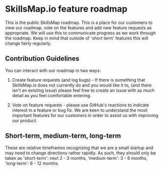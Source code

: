 # SkillsMap.io feature roadmap

This is the public SkillsMap roadmap. This is a place for our customers to view our roadmap, vote on the features and add new feature requests as appropriate.  We will use this to communicate progress as we work through the roadmap.  Keep in mind that outside of 'short term' features this will change fairly regularly.

## Contribution Guidelines

You can interact with our roadmap in two ways:

1) Create feature requests (and log bugs) - If there is something that SkillsMap.io does not currently do and you would like it to, (and there isn't an existing issue) please feel free to create an issue with as much detail as you feel comfortable entering.

2) Vote on feature requests - please use GitHub's reactions to indicate interest in a feature or bug fix. We are keen to understand the most important features for our customers in order to assist us with improving our product.

## Short-term, medium-term, long-term

These are relative timeframes recognizing that we are a small startup and may need to change directions rather rapidly.  As such, they should only be taken as 'short-term': next 2 - 3 months, 'medium-term': 3 - 6 months, 'long-term': 6 - 12 months.
